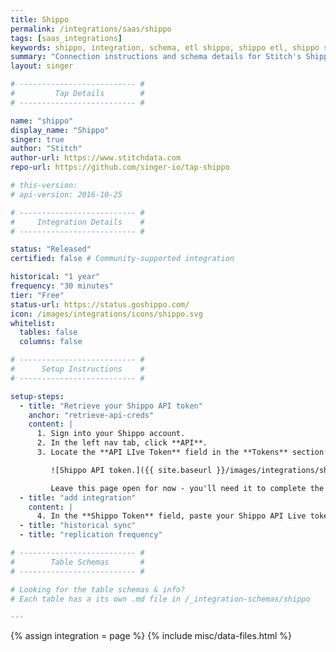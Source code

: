 ```yaml
---
title: Shippo
permalink: /integrations/saas/shippo
tags: [saas_integrations]
keywords: shippo, integration, schema, etl shippo, shippo etl, shippo schema
summary: "Connection instructions and schema details for Stitch's Shippo integration."
layout: singer

# -------------------------- #
#         Tap Details        #
# -------------------------- #

name: "shippo"
display_name: "Shippo"
singer: true
author: "Stitch"
author-url: https://www.stitchdata.com
repo-url: https://github.com/singer-io/tap-shippo

# this-version:
# api-version: 2016-10-25

# -------------------------- #
#     Integration Details    #
# -------------------------- #

status: "Released"
certified: false # Community-supported integration

historical: "1 year"
frequency: "30 minutes"
tier: "Free"
status-url: https://status.goshippo.com/
icon: /images/integrations/icons/shippo.svg
whitelist:
  tables: false
  columns: false

# -------------------------- #
#      Setup Instructions    #
# -------------------------- #

setup-steps:
  - title: "Retrieve your Shippo API token"
    anchor: "retrieve-api-creds"
    content: |
      1. Sign into your Shippo account.
      2. In the left nav tab, click **API**.
      3. Locate the **API LIve Token** field in the **Tokens** section:

         ![Shippo API token.]({{ site.baseurl }}/images/integrations/shippo-api-credentials.png)

         Leave this page open for now - you'll need it to complete the setup.
  - title: "add integration"
    content: |
      4. In the **Shippo Token** field, paste your Shippo API Live token.
  - title: "historical sync"
  - title: "replication frequency"

# -------------------------- #
#        Table Schemas       #
# -------------------------- #

# Looking for the table schemas & info?
# Each table has a its own .md file in /_integration-schemas/shippo

---
```

{% assign integration = page %}
{% include misc/data-files.html %}